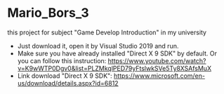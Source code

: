 # Mario_Bors_3
this project for subject "Game Develop Introduction" in my university

- Just download it, open it by Visual Studio 2019 and run.
- Make sure you have already installed "Direct X 9 SDK" by default. Or you can follow this instruction: https://www.youtube.com/watch?v=K9wWTP0Dgv0&list=PLZMkqlPED79yFtslwkSVe5Ty8XSAfsMuX
- Link download "Direct X 9 SDK": https://www.microsoft.com/en-us/download/details.aspx?id=6812
